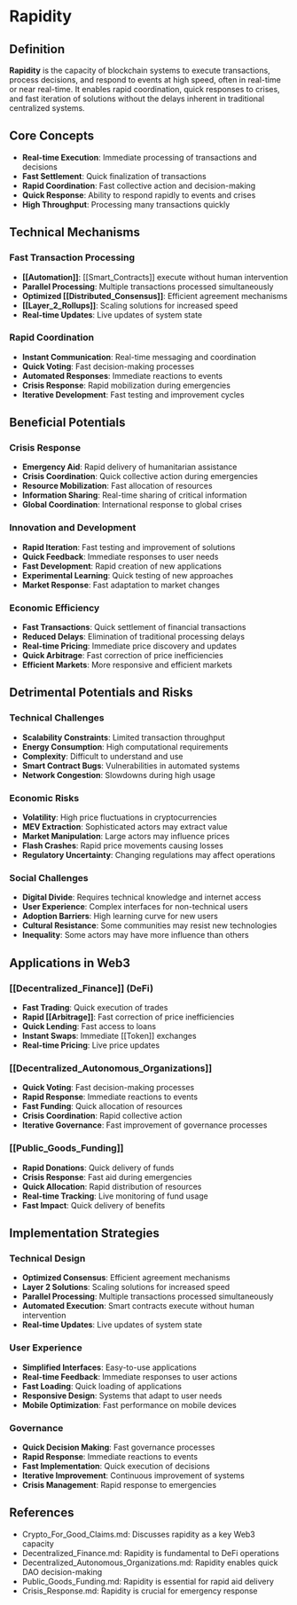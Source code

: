 # Rapidity

## Definition

**Rapidity** is the capacity of blockchain systems to execute transactions, process decisions, and respond to events at high speed, often in real-time or near real-time. It enables rapid coordination, quick responses to crises, and fast iteration of solutions without the delays inherent in traditional centralized systems.

## Core Concepts

- **Real-time Execution**: Immediate processing of transactions and decisions
- **Fast Settlement**: Quick finalization of transactions
- **Rapid Coordination**: Fast collective action and decision-making
- **Quick Response**: Ability to respond rapidly to events and crises
- **High Throughput**: Processing many transactions quickly

## Technical Mechanisms

### Fast Transaction Processing
- **[[Automation]]**: [[Smart_Contracts]] execute without human intervention
- **Parallel Processing**: Multiple transactions processed simultaneously
- **Optimized [[Distributed_Consensus]]**: Efficient agreement mechanisms
- **[[Layer_2_Rollups]]**: Scaling solutions for increased speed
- **Real-time Updates**: Live updates of system state

### Rapid Coordination
- **Instant Communication**: Real-time messaging and coordination
- **Quick Voting**: Fast decision-making processes
- **Automated Responses**: Immediate reactions to events
- **Crisis Response**: Rapid mobilization during emergencies
- **Iterative Development**: Fast testing and improvement cycles

## Beneficial Potentials

### Crisis Response
- **Emergency Aid**: Rapid delivery of humanitarian assistance
- **Crisis Coordination**: Quick collective action during emergencies
- **Resource Mobilization**: Fast allocation of resources
- **Information Sharing**: Real-time sharing of critical information
- **Global Coordination**: International response to global crises

### Innovation and Development
- **Rapid Iteration**: Fast testing and improvement of solutions
- **Quick Feedback**: Immediate responses to user needs
- **Fast Development**: Rapid creation of new applications
- **Experimental Learning**: Quick testing of new approaches
- **Market Response**: Fast adaptation to market changes

### Economic Efficiency
- **Fast Transactions**: Quick settlement of financial transactions
- **Reduced Delays**: Elimination of traditional processing delays
- **Real-time Pricing**: Immediate price discovery and updates
- **Quick Arbitrage**: Fast correction of price inefficiencies
- **Efficient Markets**: More responsive and efficient markets

## Detrimental Potentials and Risks

### Technical Challenges
- **Scalability Constraints**: Limited transaction throughput
- **Energy Consumption**: High computational requirements
- **Complexity**: Difficult to understand and use
- **Smart Contract Bugs**: Vulnerabilities in automated systems
- **Network Congestion**: Slowdowns during high usage

### Economic Risks
- **Volatility**: High price fluctuations in cryptocurrencies
- **MEV Extraction**: Sophisticated actors may extract value
- **Market Manipulation**: Large actors may influence prices
- **Flash Crashes**: Rapid price movements causing losses
- **Regulatory Uncertainty**: Changing regulations may affect operations

### Social Challenges
- **Digital Divide**: Requires technical knowledge and internet access
- **User Experience**: Complex interfaces for non-technical users
- **Adoption Barriers**: High learning curve for new users
- **Cultural Resistance**: Some communities may resist new technologies
- **Inequality**: Some actors may have more influence than others

## Applications in Web3

### [[Decentralized_Finance]] (DeFi)
- **Fast Trading**: Quick execution of trades
- **Rapid [[Arbitrage]]**: Fast correction of price inefficiencies
- **Quick Lending**: Fast access to loans
- **Instant Swaps**: Immediate [[Token]] exchanges
- **Real-time Pricing**: Live price updates

### [[Decentralized_Autonomous_Organizations]]
- **Quick Voting**: Fast decision-making processes
- **Rapid Response**: Immediate reactions to events
- **Fast Funding**: Quick allocation of resources
- **Crisis Coordination**: Rapid collective action
- **Iterative Governance**: Fast improvement of governance processes

### [[Public_Goods_Funding]]
- **Rapid Donations**: Quick delivery of funds
- **Crisis Response**: Fast aid during emergencies
- **Quick Allocation**: Rapid distribution of resources
- **Real-time Tracking**: Live monitoring of fund usage
- **Fast Impact**: Quick delivery of benefits

## Implementation Strategies

### Technical Design
- **Optimized Consensus**: Efficient agreement mechanisms
- **Layer 2 Solutions**: Scaling solutions for increased speed
- **Parallel Processing**: Multiple transactions processed simultaneously
- **Automated Execution**: Smart contracts execute without human intervention
- **Real-time Updates**: Live updates of system state

### User Experience
- **Simplified Interfaces**: Easy-to-use applications
- **Real-time Feedback**: Immediate responses to user actions
- **Fast Loading**: Quick loading of applications
- **Responsive Design**: Systems that adapt to user needs
- **Mobile Optimization**: Fast performance on mobile devices

### Governance
- **Quick Decision Making**: Fast governance processes
- **Rapid Response**: Immediate reactions to events
- **Fast Implementation**: Quick execution of decisions
- **Iterative Improvement**: Continuous improvement of systems
- **Crisis Management**: Rapid response to emergencies

## References
- Crypto_For_Good_Claims.md: Discusses rapidity as a key Web3 capacity
- Decentralized_Finance.md: Rapidity is fundamental to DeFi operations
- Decentralized_Autonomous_Organizations.md: Rapidity enables quick DAO decision-making
- Public_Goods_Funding.md: Rapidity is essential for rapid aid delivery
- Crisis_Response.md: Rapidity is crucial for emergency response

